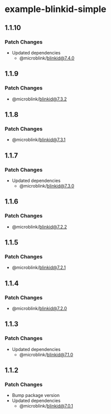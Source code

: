 # example-blinkid-simple

## 1.1.10

### Patch Changes

- Updated dependencies
  - @microblink/blinkid@7.4.0

## 1.1.9

### Patch Changes

- @microblink/blinkid@7.3.2

## 1.1.8

### Patch Changes

- @microblink/blinkid@7.3.1

## 1.1.7

### Patch Changes

- Updated dependencies
  - @microblink/blinkid@7.3.0

## 1.1.6

### Patch Changes

- @microblink/blinkid@7.2.2

## 1.1.5

### Patch Changes

- @microblink/blinkid@7.2.1

## 1.1.4

### Patch Changes

- @microblink/blinkid@7.2.0

## 1.1.3

### Patch Changes

- Updated dependencies
  - @microblink/blinkid@7.1.0

## 1.1.2

### Patch Changes

- Bump package version
- Updated dependencies
  - @microblink/blinkid@7.0.1
